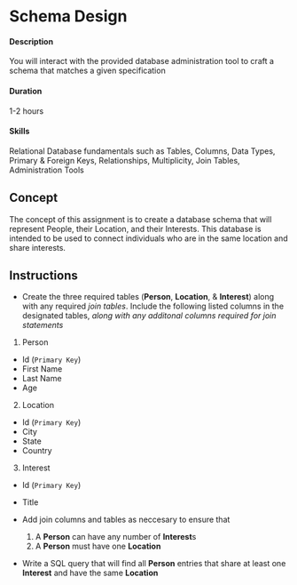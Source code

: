 # Schema Design

#### Description
You will interact with the provided database administration tool to craft a schema that matches a given specification

#### Duration
1-2 hours

#### Skills
Relational Database fundamentals such as Tables, Columns, Data Types, Primary & Foreign Keys, Relationships, Multiplicity, Join Tables, Administration Tools

## Concept
The concept of this assignment is to create a database schema that will represent People, their Location, and their Interests. This database is intended to be used to connect individuals who are in the same location and share interests.

## Instructions

* Create the three required tables (**Person**, **Location**, & **Interest**) along with any required *join tables*. Include the following listed columns in the designated tables, *along with any additonal columns required for join statements*

1. Person
  * Id (`Primary Key`)
  * First Name
  * Last Name
  * Age
  
2. Location
  * Id (`Primary Key`)
  * City
  * State
  * Country

3. Interest
  * Id (`Primary Key`)
  * Title
  
  
* Add join columns and tables as neccesary to ensure that
  1. A **Person** can have any number of **Interest**s
  2. A **Person** must have one **Location**
  
* Write a SQL query that will find all **Person** entries that share at least one **Interest** and have the same **Location**